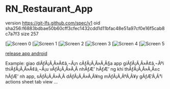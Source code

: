 # RN_Restaurant_App

version https://git-lfs.github.com/spec/v1
oid sha256:f6883bdbae50b60cff3cfec1432cdd1d11bfac48e51a97cf0e16f5cab8c7a7f3
size 257

[![Screen 0](img/markdown/screens_0.png)
[![Screen 1](img/markdown/screens_1.png)
[![Screen 2](img/markdown/screens_2.png)
[![Screen 3](img/markdown/screens_3.png)
[![Screen 4](img/markdown/screens_4.png)
[![Screen 5](img/markdown/screens_5.png)

[release app android](realase_app/restaurant_screens.apk)

Example: giao diÃƒÂ¡Ã‚Â»Ã¢â‚¬Â¡n cÃƒÂ¡Ã‚Â»Ã‚Â§a app giÃƒÂ¡Ã‚Â»Ã¢â‚¬Âºi thiÃƒÂ¡Ã‚Â»Ã¢â‚¬Â¡u vÃƒÂ¡Ã‚Â»Ã‚Â nhÃƒÆ’ hÃƒÆ’ ng khi thÃƒÂ¡Ã‚Â»Ã‚Â±c hÃƒÆ’ nh app, sÃƒÂ¡Ã‚Â»Ã‚Â­ dÃƒÂ¡Ã‚Â»Ã‚Â¥ng mÃƒÂ¡Ã‚ÂºÃ‚Â¥y gÃƒÆ’Ã‚Â³i actions sheet tab view ...
